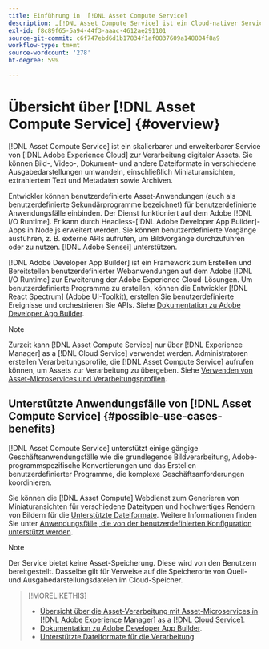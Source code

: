 ```yaml
---
title: Einführung in  [!DNL Asset Compute Service]
description: „[!DNL Asset Compute Service] ist ein Cloud-nativer Service zur Verarbeitung von Medienelementen, der die Komplexität reduziert und die Skalierbarkeit verbessert.“
exl-id: f8c89f65-5a94-44f3-aaac-4612ae291101
source-git-commit: c6f747ebd6d1b17834f1af0837609a148804f8a9
workflow-type: tm+mt
source-wordcount: '278'
ht-degree: 59%

---
```


# Übersicht über [!DNL Asset Compute Service] {#overview}

[!DNL Asset Compute Service] ist ein skalierbarer und erweiterbarer Service von [!DNL Adobe Experience Cloud] zur Verarbeitung digitaler Assets. Sie können Bild-, Video-, Dokument- und andere Dateiformate in verschiedene Ausgabedarstellungen umwandeln, einschließlich Miniaturansichten, extrahiertem Text und Metadaten sowie Archiven.

Entwickler können benutzerdefinierte Asset-Anwendungen (auch als benutzerdefinierte Sekundärprogramme bezeichnet) für benutzerdefinierte Anwendungsfälle einbinden. Der Dienst funktioniert auf dem Adobe [!DNL I/O Runtime]. Er kann durch Headless-[!DNL Adobe Developer App Builder]-Apps in Node.js erweitert werden. Sie können benutzerdefinierte Vorgänge ausführen, z. B. externe APIs aufrufen, um Bildvorgänge durchzuführen oder zu nutzen. [!DNL Adobe Sensei] unterstützen.

[!DNL Adobe Developer App Builder] ist ein Framework zum Erstellen und Bereitstellen benutzerdefinierter Webanwendungen auf dem Adobe [!DNL I/O Runtime] zur Erweiterung der Adobe Experience Cloud-Lösungen. Um benutzerdefinierte Programme zu erstellen, können die Entwickler [!DNL React Spectrum] (Adobe UI-Toolkit), erstellen Sie benutzerdefinierte Ereignisse und orchestrieren Sie APIs. Siehe [Dokumentation zu Adobe Developer App Builder](https://developer.adobe.com/app-builder/docs/overview/).

>[!NOTE]
>
>Zurzeit kann [!DNL Asset Compute Service] nur über [!DNL Experience Manager] as a [!DNL Cloud Service] verwendet werden. Administratoren erstellen Verarbeitungsprofile, die [!DNL Asset Compute Service] aufrufen können, um Assets zur Verarbeitung zu übergeben. Siehe [Verwenden von Asset-Microservices und Verarbeitungsprofilen](https://experienceleague.adobe.com/de/docs/experience-manager-cloud-service/content/assets/manage/asset-microservices-configure-and-use).

## Unterstützte Anwendungsfälle von [!DNL Asset Compute Service] {#possible-use-cases-benefits}

[!DNL Asset Compute Service] unterstützt einige gängige Geschäftsanwendungsfälle wie die grundlegende Bildverarbeitung, Adobe-programmspezifische Konvertierungen und das Erstellen benutzerdefinierter Programme, die komplexe Geschäftsanforderungen koordinieren.

Sie können die [!DNL Asset Compute] Webdienst zum Generieren von Miniaturansichten für verschiedene Dateitypen und hochwertiges Rendern von Bildern für die [Unterstützte Dateiformate](https://experienceleague.adobe.com/en/docs/experience-manager-cloud-service/content/assets/file-format-support). Weitere Informationen finden Sie unter [Anwendungsfälle, die von der benutzerdefinierten Konfiguration unterstützt werden](https://experienceleague.adobe.com/de/docs/experience-manager-cloud-service/content/assets/manage/asset-microservices-configure-and-use).

>[!NOTE]
>
>Der Service bietet keine Asset-Speicherung. Diese wird von den Benutzern bereitgestellt. Dasselbe gilt für Verweise auf die Speicherorte von Quell- und Ausgabedarstellungsdateien im Cloud-Speicher.

<!-- TBD: Should this be mentioned in the docs?

|Asset Compute Service does not do this|Expectations from implementing client|
|---|---|
| Binary uploads or API-based asset ingestion. | Use other methods to ingest assets. |
| Store binaries or any persisted data across processing requests.| Each request is independent so treat it as a standalone request by sharing binary and processing instructions. |
| Store any configurations such as processing rules or settings for a user or an organization's account. | Add processing request to each request/instruction. |
| Direct event handling of asset creation events from storage systems and processing completed notifications, and errors. | Use [!DNL Adobe I/O] Events and other methods. |

-->

>[!MORELIKETHIS]
>
>* [Übersicht über die Asset-Verarbeitung mit Asset-Microservices in  [!DNL Adobe Experience Manager]  as a  [!DNL Cloud Service]](https://experienceleague.adobe.com/de/docs/experience-manager-cloud-service/content/assets/asset-microservices-overview).
>* [Dokumentation zu Adobe Developer App Builder](https://developer.adobe.com/app-builder/docs/overview).
>* [Unterstützte Dateiformate für die Verarbeitung](https://experienceleague.adobe.com/en/docs/experience-manager-cloud-service/content/assets/file-format-support).

<!-- **TBD:**
* Clarify the service can only be used within AEM as Cloud Service. The docs provided as context for custom application developers. Not to be used as a standalone service.
  ** and API as that plays a role in custom applications (accepting standard params, invoking Nui itself in the future, etc. (this is an outlook))

* link to aem as cloud service docs on asset ingestion and customization with processing profiles.
-->
